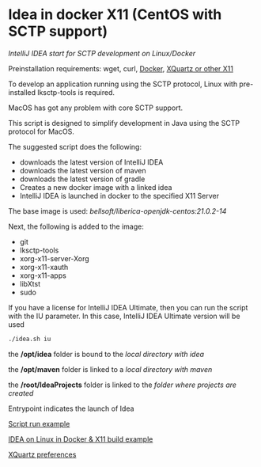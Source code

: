 # Idea in docker X11 (CentOS with SCTP support)

_IntelliJ IDEA start for SCTP development on Linux/Docker_

Preinstallation requirements: wget, curl, [Docker](https://www.docker.com/products/docker-desktop/), [XQuartz or other X11](https://www.xquartz.org/)

To develop an application running using the SCTP protocol, Linux with pre-installed lksctp-tools is required.

MacOS has got any problem with core SCTP support.

This script is designed to simplify development in Java using the SCTP protocol for MacOS.

The suggested script does the following:
* downloads the latest version of IntelliJ IDEA
* downloads the latest version of maven
* downloads the latest version of gradle
* Creates a new docker image with a linked idea
* IntelliJ IDEA is launched in docker to the specified X11 Server

The base image is used: _bellsoft/liberica-openjdk-centos:21.0.2-14_

Next, the following is added to the image:
* git
* lksctp-tools
* xorg-x11-server-Xorg
* xorg-x11-xauth
* xorg-x11-apps
* libXtst
* sudo

If you have a license for IntelliJ IDEA Ultimate, then you can run the script with the IU parameter. In this case, IntelliJ IDEA Ultimate version will be used

```bash
./idea.sh iu
```

the **/opt/idea** folder is bound to the _local directory with idea_

the **/opt/maven** folder is linked to a _local directory with maven_

the **/root/IdeaProjects** folder is linked to the _folder where projects are created_

Entrypoint indicates the launch of Idea

[Script run example](https://youtu.be/NNeN_NgXZkg)

[IDEA on Linux in Docker & X11 build example](https://youtu.be/eixzvCB1tlw)

[XQuartz preferences](XQuarts.md)
